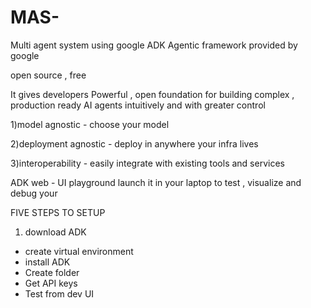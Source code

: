 # MAS-
Multi agent system using google ADK 
Agentic framework provided by google

open source , free

It gives developers Powerful , open foundation for building complex , production ready AI agents intuitively and with greater control

1)model agnostic - choose your model

2)deployment agnostic - deploy in anywhere your infra lives

3)interoperability - easily integrate with existing tools and services

ADK web - UI playground  launch it in your laptop to test , visualize and debug your 

FIVE STEPS TO SETUP 

1. download ADK
- create virtual environment
- install ADK
- Create folder
- Get API keys
- Test from dev UI
